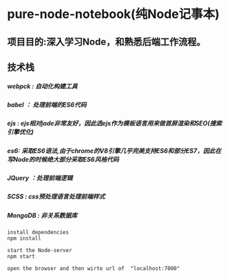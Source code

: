 # pure-node-notebook(纯Node记事本)

<h2>项目目的:深入学习Node，和熟悉后端工作流程。</h2>

<h2>技术栈</h2>

<h5>webpck : 自动化构建工具</h5>

<h5>babel ： 处理前端的ES6代码</h5>

<h5>ejs : ejs相对jade非常友好，因此选ejs作为模板语言用来做首屏渲染和SEO(搜索引擎优化)</h5>

<h5>es6: 采取ES6语法,由于chrome的V8引擎几乎完美支持ES6和部分ES7，因此在写Node的时候绝大部分采取ES6风格代码</h5>

<h5>JQuery ：处理前端逻辑</h5>

<h5>SCSS : css预处理语言处理前端样式</h5>

<h5>MongoDB : 非关系数据库</h5>

```
install dependencies
npm install

start the Node-server
npm start

open the browser and then wirte url of  "localhost:7000"

```